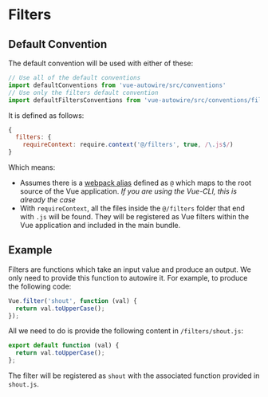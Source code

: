 # Filters

## Default Convention

The default convention will be used with either of these:
```js
// Use all of the default conventions
import defaultConventions from 'vue-autowire/src/conventions'
// Use only the filters default convention
import defaultFiltersConventions from 'vue-autowire/src/conventions/filters'
```

It is defined as follows:
```js
{
  filters: {
    requireContext: require.context('@/filters', true, /\.js$/)
}
```

Which means:
- Assumes there is a [webpack alias](https://webpack.js.org/configuration/resolve/#resolvealias) defined as `@` which maps to the root source of the Vue application. _If you are using the Vue-CLI, this is already the case_
- With `requireContext`, all the files inside the `@/filters` folder that end with `.js` will be found. They will be registered as Vue filters within the Vue application and included in the main bundle.


## Example

Filters are functions which take an input value and produce an output. We only need to provide this function to autowire it. For example, to produce the following code:

```js
Vue.filter('shout', function (val) {
  return val.toUpperCase();
});
```

All we need to do is provide the following content in `/filters/shout.js`:

```js
export default function (val) {
  return val.toUpperCase();
};

```

The filter will be registered as `shout` with the associated function provided in `shout.js`.
